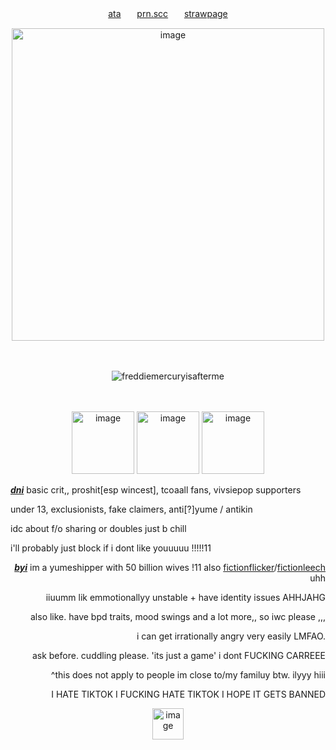    <!-- LINKS -->
<p align="center">  <a href="https://140roaches.atabook.org/">ata</a>ㅤㅤ<a href="https://pronouns.cc/@140roaches">prn.scc</a>ㅤㅤ<a href="https://bivalex.straw.page">strawpage</a></p>
   <!-- LINKS -->


   <!-- IMAGES -->
   <p align="center">
<img width="500" height="500" alt="image" src="https://files.catbox.moe/xi9b7l.png" />
</h4>
<p>ㅤ
</p>
   <!-- CLICK COUNTER -->
 <p align="center"> <img src="https://komarev.com/ghpvc/?username=freddiemercuryisafterme&label=passports%20checked&color=34202f&style=flat" alt="freddiemercuryisafterme" /> </p>
   <!-- CLICK COUNTER -->


   <!-- IMAGES -->
<p>ㅤ
</p>
<p align="center">
<img width="100" height="100" alt="image" src="https://64.media.tumblr.com/5d948f9609f7952c0e9d9f2da0df8db6/3d1e741ab65cd680-32/s640x960/b0f27ae421a42de0014420660c3af6473c0550d5.gifv" />
<img width="100" height="100" alt="image" src="https://64.media.tumblr.com/c26ceba0dcc985d96866455c2bdd7a6d/b49f773f2c6a8400-e6/s250x400/9cd628e82d5cbf309631c567f76545eb5a431d2a.gifv" />
<img width="100" height="100" alt="image" src="https://64.media.tumblr.com/f390554acd5f025524066de97ed91cad/bcf665ad725f044c-39/s400x600/59f9ce227b9805f5c97661e98eb2de8c6c44ac25.gifv" />
</p>
   <!-- IMAGES -->


   <!-- DNI -->
<p align="left">
  <ins><b><em>dni</em></b></ins> basic crit,, proshit[esp wincest], tcoaall fans, vivsiepop supporters

 under 13, exclusionists, fake claimers, anti[?]yume / antikin
 
 idc about f/o sharing or doubles just b chill


i'll probably just block if i dont like youuuuu !!!!!11
</p>
   <!-- DNI -->


   <!-- BYI -->
<p align="right"><ins><b><em>byi</em></b></ins> im a yumeshipper with 50 billion wives !11 also <a href="https://otherkin.fandom.com/wiki/Fictionflicker">fictionflicker</a>/<a href="https://otherkin.fandom.com/wiki/Fictionleech">fictionleech</a> uhh
 <p align="right">iiuumm lik emmotionallyy unstable + have identity issues AHHJAHG</p>
 <p align="right">
 also like. have bpd traits, mood swings and a lot more,, so iwc please ,,,</p>
   <p align="right">
i can get irrationally angry very easily LMFAO. 
</p>
<p align="right">
ask before. cuddling please. 'its just a game' i dont FUCKING CARREEE</p>
<p align="right">
  ^this does not apply to people im close to/my familuy btw. ilyyy hiii
</p>
<p align="right">
 I HATE TIKTOK I FUCKING HATE TIKTOK I HOPE IT GETS BANNED
</p>
<p align="center">
<img  width="50" height="50" alt="image" src="https://64.media.tumblr.com/1c421321ab3b8f1ef461c3416ea7aa16/9d5f35b153da30cc-bc/s75x75_c1/ae9778f44f11c18bab34ba6bf75c525bdc014b23.gifv" />
</p>
<!-- BYI -->
